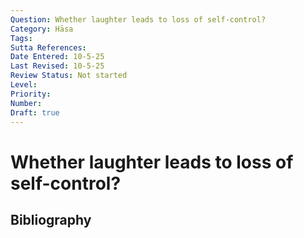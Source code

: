 ```yaml
---
Question: Whether laughter leads to loss of self-control?
Category: Hāsa
Tags: 
Sutta References: 
Date Entered: 10-5-25
Last Revised: 10-5-25
Review Status: Not started
Level: 
Priority: 
Number: 
Draft: true
---
```


# Whether laughter leads to loss of self-control?

## Bibliography

<!-- 

Notes:



-->